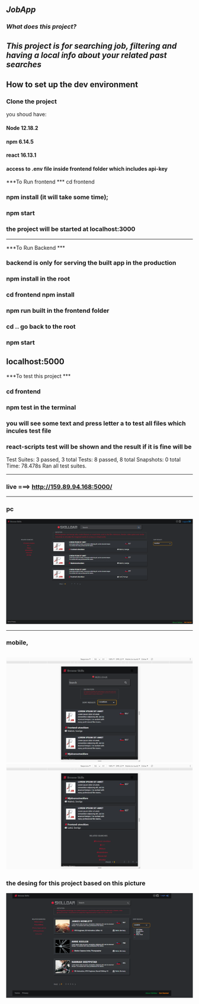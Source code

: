 ***JobApp***
---
### ***What does this project?*** 
***This project is for searching job, filtering and having a local info about your related past searches***
---


## How to set up the dev environment
### Clone the project
you shoud have:
#### Node 12.18.2
#### npm 6.14.5
#### react 16.13.1
#### access to .env file inside frontend folder which includes api-key

***To Run frontend ***
cd frontend 
### npm install  (it will take some time);
### npm start 
### the project will be started at localhost:3000

--- 
***To Run Backend *** 
### backend is only for serving the built app in the production
### npm install in the root
### cd frontend npm install 
### npm run built in the frontend folder
### cd ..  go back to the root 
### npm start
localhost:5000
--- 

***To test this project *** 
### cd frontend
### npm test in the terminal
### you will see some text and press letter a to test all files which incules test file
### react-scripts test will be shown and the result if it is fine will be
Test Suites: 3 passed, 3 total
Tests:       8 passed, 8 total
Snapshots:   0 total
Time:        78.478s
Ran all test suites.

--- 

### live ===>  http://159.89.94.168:5000/

---
### pc
![pc.png](pc.png)

---
### mobile, 
![mobile.png](mobile.png)
![mobile2.png](mobile2.png)
---
### the desing for this project based on this picture
![design.png](design.png)
